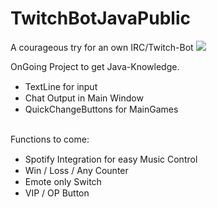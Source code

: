 # TwitchBotJavaPublic
A courageous try for an own IRC/Twitch-Bot
<img src="https://i.imgur.com/YDPox2L.png">

OnGoing Project to get Java-Knowledge.
<ul>
  <li>TextLine for input <img src="https://img.icons8.com/doodle/2x/checkmark.png" height="15px"></li>
  <li>Chat Output in Main Window <img src="https://img.icons8.com/doodle/2x/checkmark.png" height="15px"></li>
  <li>QuickChangeButtons for MainGames <img src="https://img.icons8.com/doodle/2x/checkmark.png"height="15px"></li>
</ul>
<br>
Functions to come:
<ul>
  <li>Spotify Integration for easy Music Control<img src="https://img.icons8.com/fluency/2x/progress-indicator.png" height="15px"></li>
  <li>Win / Loss / Any Counter <img src="https://img.icons8.com/fluency/2x/progress-indicator.png" height="15px"></li>
  <li>Emote only Switch <img src="https://img.icons8.com/fluency/2x/progress-indicator.png" height="15px"></li>
  <li>VIP / OP Button <img src="https://img.icons8.com/fluency/2x/progress-indicator.png" height="15px"></li>
</ul>

